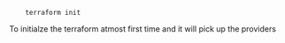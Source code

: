 ```
    terraform init
```
 <p2> To initialze the terraform atmost first time and it will pick up the providers</p2>